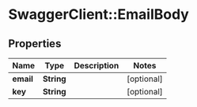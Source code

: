 # SwaggerClient::EmailBody

## Properties
Name | Type | Description | Notes
------------ | ------------- | ------------- | -------------
**email** | **String** |  | [optional] 
**key** | **String** |  | [optional] 


